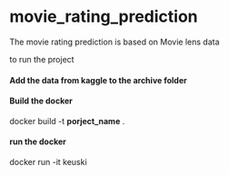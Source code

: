 # movie_rating_prediction

The movie rating prediction is based on Movie lens data 

to run the project
#### Add the data from kaggle to the archive folder

#### Build the docker
docker build -t **porject_name** .

#### run the docker
docker run -it keuski
